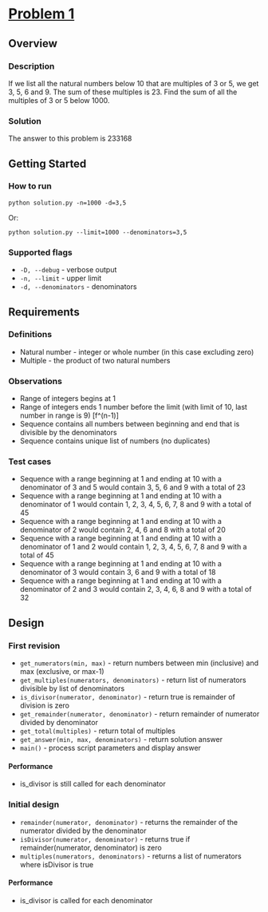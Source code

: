 # [Problem 1](http://projecteuler.net/index.php?section=problems&id=1)

## Overview

### Description

If we list all the natural numbers below 10 that are multiples of 3 or 5, we get 3, 5, 6 and 9. The sum of these multiples is 23.
Find the sum of all the multiples of 3 or 5 below 1000.

### Solution

The answer to this problem is 233168

## Getting Started

### How to run

    python solution.py -n=1000 -d=3,5

Or:

    python solution.py --limit=1000 --denominators=3,5

### Supported flags

* `-D, --debug` - verbose output
* `-n, --limit` - upper limit
* `-d, --denominators` - denominators

## Requirements

### Definitions

* Natural number - integer or whole number (in this case excluding zero)
* Multiple - the product of two natural numbers

### Observations

* Range of integers begins at 1
* Range of integers ends 1 number before the limit (with limit of 10, last number in range is 9) [f^(n-1)]
* Sequence contains all numbers between beginning and end that is divisible by the denominators
* Sequence contains unique list of numbers (no duplicates)

### Test cases

* Sequence with a range beginning at 1 and ending at 10 with a denominator of 3 and 5 would contain 3, 5, 6 and 9 with a total of 23
* Sequence with a range beginning at 1 and ending at 10 with a denominator of 1 would contain 1, 2, 3, 4, 5, 6, 7, 8 and 9 with a total of 45
* Sequence with a range beginning at 1 and ending at 10 with a denominator of 2 would contain 2, 4, 6 and 8 with a total of 20
* Sequence with a range beginning at 1 and ending at 10 with a denominator of 1 and 2 would contain 1, 2, 3, 4, 5, 6, 7, 8 and 9 with a total of 45
* Sequence with a range beginning at 1 and ending at 10 with a denominator of 3 would contain 3, 6 and 9 with a total of 18
* Sequence with a range beginning at 1 and ending at 10 with a denominator of 2 and 3 would contain 2, 3, 4, 6, 8 and 9 with a total of 32

## Design

### First revision

* `get_numerators(min, max)` - return numbers between min (inclusive) and max (exclusive, or max-1)
* `get_multiples(numerators, denominators)` - return list of numerators divisible by list of denominators
* `is_divisor(numerator, denominator)` - return true is remainder of division is zero
* `get_remainder(numerator, denominator)` - return remainder of numerator divided by denominator
* `get_total(multiples)` - return total of multiples
* `get_answer(min, max, denominators)` - return solution answer
* `main()` - process script parameters and display answer

#### Performance

* is_divisor is still called for each denominator

### Initial design

* `remainder(numerator, denominator)` - returns the remainder of the numerator divided by the denominator
* `isDivisor(numerator, denominator)` - returns true if remainder(numerator, denominator) is zero
* `multiples(numerators, denominators)` - returns a list of numerators where isDivisor is true

#### Performance

* is_divisor is called for each denominator